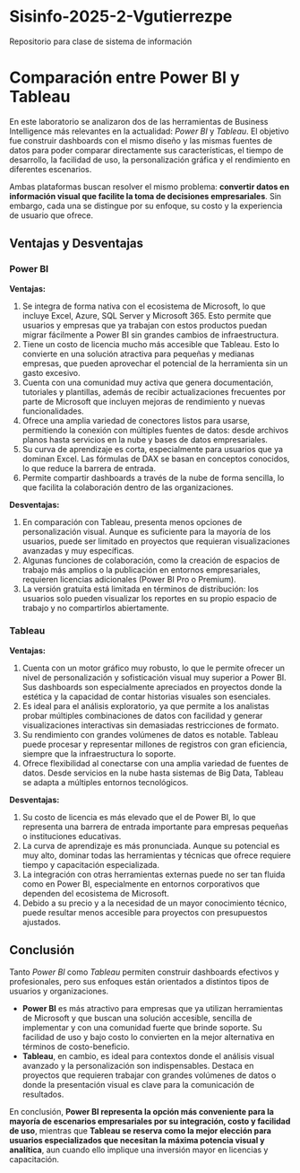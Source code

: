 # Sisinfo-2025-2-Vgutierrezpe  
Repositorio para clase de sistema de información  

# Comparación entre Power BI y Tableau  

En este laboratorio se analizaron dos de las herramientas de Business Intelligence más relevantes en la actualidad: *Power BI* y *Tableau*. El objetivo fue construir dashboards con el mismo diseño y las mismas fuentes de datos para poder comparar directamente sus características, el tiempo de desarrollo, la facilidad de uso, la personalización gráfica y el rendimiento en diferentes escenarios.  

Ambas plataformas buscan resolver el mismo problema: **convertir datos en información visual que facilite la toma de decisiones empresariales**. Sin embargo, cada una se distingue por su enfoque, su costo y la experiencia de usuario que ofrece.  

## Ventajas y Desventajas  

### Power BI  

**Ventajas:**  
1. Se integra de forma nativa con el ecosistema de Microsoft, lo que incluye Excel, Azure, SQL Server y Microsoft 365. Esto permite que usuarios y empresas que ya trabajan con estos productos puedan migrar fácilmente a Power BI sin grandes cambios de infraestructura.  
2. Tiene un costo de licencia mucho más accesible que Tableau. Esto lo convierte en una solución atractiva para pequeñas y medianas empresas, que pueden aprovechar el potencial de la herramienta sin un gasto excesivo.  
3. Cuenta con una comunidad muy activa que genera documentación, tutoriales y plantillas, además de recibir actualizaciones frecuentes por parte de Microsoft que incluyen mejoras de rendimiento y nuevas funcionalidades.  
4. Ofrece una amplia variedad de conectores listos para usarse, permitiendo la conexión con múltiples fuentes de datos: desde archivos planos hasta servicios en la nube y bases de datos empresariales.  
5. Su curva de aprendizaje es corta, especialmente para usuarios que ya dominan Excel. Las fórmulas de DAX se basan en conceptos conocidos, lo que reduce la barrera de entrada.  
6. Permite compartir dashboards a través de la nube de forma sencilla, lo que facilita la colaboración dentro de las organizaciones.  

**Desventajas:**  
1. En comparación con Tableau, presenta menos opciones de personalización visual. Aunque es suficiente para la mayoría de los usuarios, puede ser limitado en proyectos que requieran visualizaciones avanzadas y muy específicas.  
2. Algunas funciones de colaboración, como la creación de espacios de trabajo más amplios o la publicación en entornos empresariales, requieren licencias adicionales (Power BI Pro o Premium).  
3. La versión gratuita está limitada en términos de distribución: los usuarios solo pueden visualizar los reportes en su propio espacio de trabajo y no compartirlos abiertamente.  

### Tableau  

**Ventajas:**  
1. Cuenta con un motor gráfico muy robusto, lo que le permite ofrecer un nivel de personalización y sofisticación visual muy superior a Power BI. Sus dashboards son especialmente apreciados en proyectos donde la estética y la capacidad de contar historias visuales son esenciales.  
2. Es ideal para el análisis exploratorio, ya que permite a los analistas probar múltiples combinaciones de datos con facilidad y generar visualizaciones interactivas sin demasiadas restricciones de formato.  
3. Su rendimiento con grandes volúmenes de datos es notable. Tableau puede procesar y representar millones de registros con gran eficiencia, siempre que la infraestructura lo soporte.  
4. Ofrece flexibilidad al conectarse con una amplia variedad de fuentes de datos. Desde servicios en la nube hasta sistemas de Big Data, Tableau se adapta a múltiples entornos tecnológicos.  

**Desventajas:**  
1. Su costo de licencia es más elevado que el de Power BI, lo que representa una barrera de entrada importante para empresas pequeñas o instituciones educativas.  
2. La curva de aprendizaje es más pronunciada. Aunque su potencial es muy alto, dominar todas las herramientas y técnicas que ofrece requiere tiempo y capacitación especializada.  
3. La integración con otras herramientas externas puede no ser tan fluida como en Power BI, especialmente en entornos corporativos que dependen del ecosistema de Microsoft.  
4. Debido a su precio y a la necesidad de un mayor conocimiento técnico, puede resultar menos accesible para proyectos con presupuestos ajustados.  

## Conclusión  

Tanto *Power BI* como *Tableau* permiten construir dashboards efectivos y profesionales, pero sus enfoques están orientados a distintos tipos de usuarios y organizaciones.  

- **Power BI** es más atractivo para empresas que ya utilizan herramientas de Microsoft y que buscan una solución accesible, sencilla de implementar y con una comunidad fuerte que brinde soporte. Su facilidad de uso y bajo costo lo convierten en la mejor alternativa en términos de costo-beneficio.  
- **Tableau**, en cambio, es ideal para contextos donde el análisis visual avanzado y la personalización son indispensables. Destaca en proyectos que requieren trabajar con grandes volúmenes de datos o donde la presentación visual es clave para la comunicación de resultados.  

En conclusión, **Power BI representa la opción más conveniente para la mayoría de escenarios empresariales por su integración, costo y facilidad de uso**, mientras que **Tableau se reserva como la mejor elección para usuarios especializados que necesitan la máxima potencia visual y analítica**, aun cuando ello implique una inversión mayor en licencias y capacitación.  
